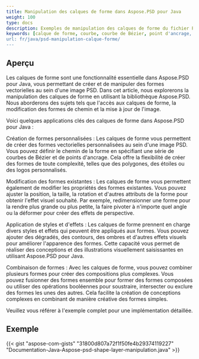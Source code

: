 ```yaml
---
title: Manipulation des calques de forme dans Aspose.PSD pour Java
weight: 100
type: docs
description: Exemples de manipulation des calques de forme du fichier PSD
keywords: [calque de forme, courbe, courbe de Bézier, point d'ancrage, nœuds de Bézier, api psd, java, exemple de code]
url: fr/java/psd-manipulation-calque-forme/
---
```


## **Aperçu**
Les calques de forme sont une fonctionnalité essentielle dans Aspose.PSD pour Java, vous permettant de créer et de manipuler des formes vectorielles au sein d'une image PSD. Dans cet article, nous explorerons la manipulation des calques de forme en utilisant la bibliothèque Aspose.PSD. Nous aborderons des sujets tels que l'accès aux calques de forme, la modification des formes de chemin et la mise à jour de l'image.

Voici quelques applications clés des calques de forme dans Aspose.PSD pour Java :

Création de formes personnalisées : Les calques de forme vous permettent de créer des formes vectorielles personnalisées au sein d'une image PSD. Vous pouvez définir le chemin de la forme en spécifiant une série de courbes de Bézier et de points d'ancrage. Cela offre la flexibilité de créer des formes de toute complexité, telles que des polygones, des étoiles ou des logos personnalisés.

Modification des formes existantes : Les calques de forme vous permettent également de modifier les propriétés des formes existantes. Vous pouvez ajuster la position, la taille, la rotation et d'autres attributs de la forme pour obtenir l'effet visuel souhaité. Par exemple, redimensionner une forme pour la rendre plus grande ou plus petite, la faire pivoter à n'importe quel angle ou la déformer pour créer des effets de perspective.

Application de styles et d'effets : Les calques de forme prennent en charge divers styles et effets qui peuvent être appliqués aux formes. Vous pouvez ajouter des dégradés, des contours, des ombres et d'autres effets visuels pour améliorer l'apparence des formes. Cette capacité vous permet de réaliser des conceptions et des illustrations visuellement saisissantes en utilisant Aspose.PSD pour Java.

Combinaison de formes : Avec les calques de forme, vous pouvez combiner plusieurs formes pour créer des compositions plus complexes. Vous pouvez fusionner des formes ensemble pour former des formes composées ou utiliser des opérations booléennes pour soustraire, intersecter ou exclure des formes les unes des autres. Cela facilite la création de conceptions complexes en combinant de manière créative des formes simples.

Veuillez vous référer à l'exemple complet pour une implémentation détaillée.

## **Exemple**
{{< gist "aspose-com-gists" "31800d807a72f1f50fe4b29374119227" "Documentation-Java-Aspose-psd-shape-layer-manipulation.java" >}}
